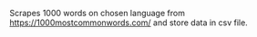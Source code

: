 Scrapes 1000 words on chosen language from https://1000mostcommonwords.com/ and store data in
csv file.